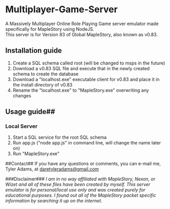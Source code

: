 Multiplayer-Game-Server
=======================

A Massively Multiplayer Online Role Playing Game server emulator made specifically for MapleStory using NodeJS.  
This server is for Version 83 of Global MapleStory, also known as v0.83.

## Installation guide ##
1. Create a SQL schema called root (will be changed to msps in the future)
2. Download a v0.83 SQL file and execute that in the newly created schema to create the database
3. Download a "localhost.exe" executable client for v0.83 and place it in the install directory of v0.83
4. Rename the "localhost.exe" to "MapleStory.exe" overwriting any changes

## Usage guide##
### Local Server ###
1. Start a SQL service for the root SQL schema
2. Run app.js ("node app.js" in command line, will change the name later on)
3. Run "MapleStory.exe"

##Contact##
If you have any questions or comments, you can e-mail me, Tyler Adams, at daretyleradams@gmail.com

###Disclaimer### 
*I am in no way affiliated with MapleStory, Nexon, or Wizet and all of these files have been created by myself.
This server emulator is for personal/local use only and was created purely for educational purposes. I found out all of the MapleStory packet specific information by searching it up on the internet.* 
